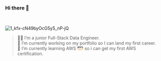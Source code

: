 ### Hi there 👋

<br>

![1_kfx-cN49byOcG5y5_nP-jQ](https://github.com/FawziElZein/FawziElZein/assets/56543752/a7ac7f67-831d-4854-a08d-dddcc41f4639)


> :man_technologist: I’m a junior Full-Stack Data Engineer.  
> 🔭 I’m currently working on my portfolio so I can land my first career.  
> 🌱 I’m currently learning AWS <img src= "./images/2560px-Amazon_Web_Services_Logo.svg.png" width="20" heigth="20"> so i can get my first AWS certification.

<!--**FawziElZein/FawziElZein** is a ✨ _special_ ✨ repository because its `README.md` (this file) appears on your GitHub profile.

Here are some ideas to get you started:

- 🔭 I’m currently working on ...
- 🌱 I’m currently learning ...
- 👯 I’m looking to collaborate on ...
- 🤔 I’m looking for help with ...
- 💬 Ask me about ...
- 📫 How to reach me: ...
- 😄 Pronouns: ...
- ⚡ Fun fact: ...
-->
